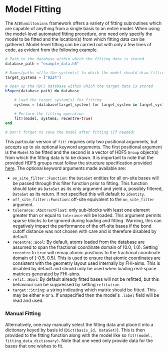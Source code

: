 # Model Fitting
The `ACEhamiltonians` framework offers a variety of fitting subroutines which are capable of anything from a single basis to an entire model.
When using the model-level automated fitting procedure, one need only specify the model to be fitted and the location(s) from which fitting data can be gathered.
Model-level fitting can be carried out with only a few lines of code, as evident from the following example. 
```julia
# Path to the database within which the fitting data is stored
database_path = "example_data.h5"

# Names/paths of/to the system(s) to which the model should draw fitting data
target_systems = ["0224"]

# Open up the HDF5 database within which the target data is stored
h5open(database_path) do database

    # Load the target system(s) for fitting
    systems = [database[target_system] for target_system in target_systems]

    # Perform the fitting operation
    fit!(model, systems; recentre=true)
end

# Don't forget to save the model after fitting (if needed)
```
This particular version of `fit!` requires only two positional arguments, but accepts up to six optional keyword arguments.
The first positional argument is the `Model` to be fitted and the second is a vector of HDF5 `Group` object(s) from which the fitting data is to be drawn.
It is important to note that the provided HDF5 groups must follow the structure specification provided [here](../Data/Database_Structure.md).
The optional keyword arguments made available are:

- `on_site_filter::Function`: the `DataSet` entities for all on-site bases will be passed through this filter function prior to fitting. This function should take as `DataSet` as its only argument and yield a, possibly filtered, `DataSet` as its return. If not specified this will default to `identity`.
- `off_site_filter::Function`: off-site equivalent to the `on_site_filter` argument.
- `tolerance::AbstractFloat`: only sub-blocks with least one element greater than or equal to `tolerance` will be loaded. This argument permits sparse blocks to be ignored during loading and fitting. Warning, this can negatively impact the performance of the off-site bases if the bond cutoff distance was not chosen with care and is therefore disabled by default. 
- `recentre::Bool`: By default, atoms loaded from the database are assumed to span the fractional coordinate domain of \[0.0, 1.0). Setting `recentre` to `true` will remap atomic positions to the fractional coordinate domain of \[-0.5, 0.5). This is used to ensure that atomic coordinates are consistent with the geometry layout used internally by FHI-aims. This is disabled by default and should only be used when loading real-space matrices generated by FHI-aims. 
- `refit::Bool`: By default already fitted bases will not be refitted, but this behaviour can be suppressed by setting `refit=true`.
- `target::String`: a string indicating which matrix should be fitted. This may be either `H` or `S`. If unspecified then the model's `.label` field will be read and used.

### Manual Fitting

Alternatively, one may manually select the fitting data and place it into a dictionary keyed by basis id (`Dict(basis_id, DataSet)`). This is then provided to the fitting function along with the model like so `fit!(model, fitting_data_dictionary)`. Note that one need only provide data for the bases that one wishes to fit. 
